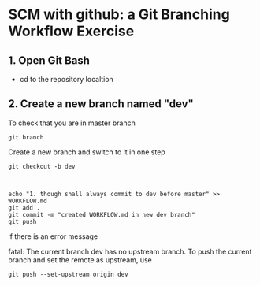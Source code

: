 # SCM with github: a Git Branching Workflow Exercise
## 1. Open Git Bash
- cd to the repository localtion
## 2. Create a new branch named "dev"
To check that you are in master branch

    git branch 

Create a new branch and switch to it in one step
    
    git checkout -b dev 



    echo "1. though shall always commit to dev before master" >> WORKFLOW.md
    git add .
    git commit -m "created WORKFLOW.md in new dev branch"
    git push

if there is an error message

fatal: The current branch dev has no upstream branch.
To push the current branch and set the remote as upstream, use

    git push --set-upstream origin dev